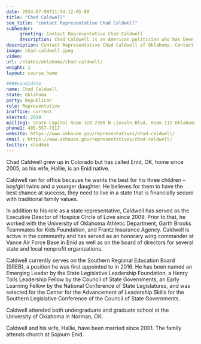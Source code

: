 ```yaml
---
date: 2024-07-08T11:54:12-05:00
title: "Chad Caldwell"
seo_title: "contact Representative Chad Caldwell"
subheader:
     greeting: Contact Representative Chad Caldwell
     description: Chad Caldwell is an American politician who has been serving in the Oklahoma House of Representatives from the 40th district since 2014
description: Contact Representative Chad Caldwell of Oklahoma. Contact information for Chad Caldwell includes email address, phone number, and mailing address.
image: chad-caldwell.jpeg
video:
url: /states/oklahoma/chad-caldwell/
weight: 1
layout: course_home

####candidate
name: Chad Caldwell
state: Oklahoma
party: Republican
role: Representative
inoffice: current
elected: 2014
mailing1: State Capitol Room 328 2300 N Lincoln Blvd, Room 112 Oklahoma City, OK 73105
phone1: 405-557-7317
website: https://www.okhouse.gov/representatives/chad-caldwell/
email : https://www.okhouse.gov/representatives/chad-caldwell/
twitter: chad4ok
---
```

Chad Caldwell grew up in Colorado but has called Enid, OK, home since 2005, as his wife, Hallie, is an Enid native.

Caldwell ran for office because he wants the best for his three children – boy/girl twins and a younger daughter. He believes for them to have the best chance at success, they need to live in a state that is financially secure with traditional family values.

In addition to his role as a state representative, Caldwell has served as the Executive Director of Hospice Circle of Love since 2009. Prior to that, he worked with the University of Oklahoma Athletic Department, Garth Brooks Teammates for Kids Foundation, and Frantz Insurance Agency. Caldwell is active in the community and has served as an honorary wing commander at Vance Air Force Base in Enid as well as on the board of directors for several state and local nonprofit organizations.

Caldwell currently serves on the Southern Regional Education Board (SREB), a position he was first appointed to in 2016. He has been named an Emerging Leader by the State Legislative Leadership Foundation, a Henry Tolls Leadership Fellow by the Council of State Governments, an Early Learning Fellow by the National Conference of State Legislatures, and was selected for the Center for the Advancement of Leadership Skills for the Southern Legislative Conference of the Council of State Governments.

Caldwell attended both undergraduate and graduate school at the University of Oklahoma in Norman, OK.

Caldwell and his wife, Hallie, have been married since 2001. The family attends church at Sojourn Enid.
